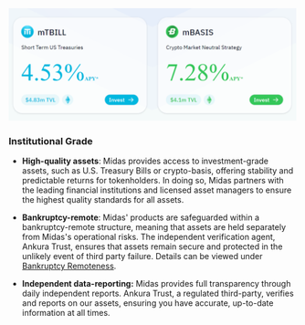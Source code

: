 ![alt text](image.png)

### Institutional Grade 

-   **High-quality assets**: Midas provides access to investment-grade assets, such as U.S. Treasury Bills or crypto-basis, offering stability and predictable returns for tokenholders. In doing so, Midas partners with the leading financial institutions and licensed asset managers to ensure the highest quality standards for all assets.

-   **Bankruptcy-remote**: Midas' products are safeguarded within a bankruptcy-remote structure, meaning that assets are held separately from Midas's operational risks. The independent verification agent, Ankura Trust, ensures that assets remain secure and protected in the unlikely event of third party failure. Details can be viewed under [Bankruptcy Remoteness](https://docs.midas.app/token-mechanics/mtbill/bankruptcy-remoteness).

-   **Independent data-reporting:** Midas provides full transparency through daily independent reports. Ankura Trust, a regulated third-party, verifies and reports on our assets, ensuring you have accurate, up-to-date information at all times.